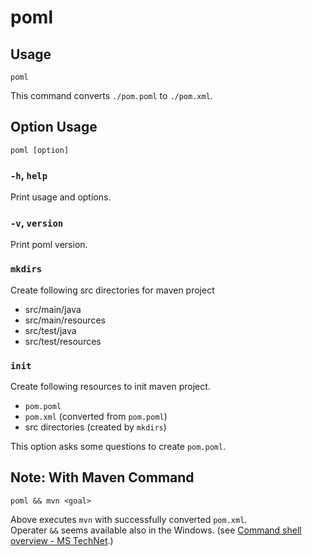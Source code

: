 # poml
## Usage
```
poml
```

This command converts `./pom.poml` to `./pom.xml`.


## Option Usage
```
poml [option]
```

### `-h`, `help`
Print usage and options.

### `-v`, `version`
Print poml version.

### `mkdirs`
Create following src directories for maven project

- src/main/java
- src/main/resources
- src/test/java
- src/test/resources

### `init`
Create following resources to init maven project.

- `pom.poml`
- `pom.xml` (converted from  `pom.poml`)
- src directories (created by `mkdirs`)

This option asks some questions to create `pom.poml`.


## Note: With Maven Command
```
poml && mvn <goal>
```

Above executes `mvn` with successfully converted `pom.xml`.  
Operater `&&` seems available also in the Windows. (see [Command shell overview - MS TechNet](https://technet.microsoft.com/en-us/library/bb490954.aspx).)
